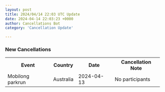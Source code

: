 ```yaml
---
layout: post
title: 2024/04/14 22:03 UTC Update
date: 2024-04-14 22:03:23 +0000
author: Cancellations Bot
category: 'Cancellation Update'

---
```


<h3>New Cancellations</h3>
<div class='hscrollable'>
<table style='width: 100%'>
    <tr>
        <th>Event</th>
        <th>Country</th>
        <th>Date</th>
        <th>Cancellation Note</th>
    </tr>
    <tr>
        <td>Mobilong parkrun</td>
        <td>Australia</td>
        <td>2024-04-13</td>
        <td>No participants</td>
    </tr>
</table>
</div>
